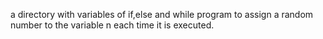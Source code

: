 a directory with variables of if,else and while
program to assign a random number to the variable n each time it is executed.